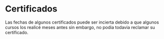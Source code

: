 # Certificados
Las fechas de algunos certificados puede ser incierta debido a que algunos cursos los realicé meses antes sin embargo, no podia todavia reclamar su certificado.
